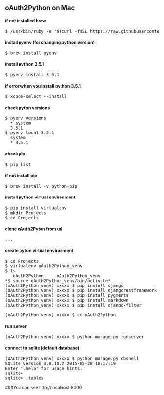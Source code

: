 ## oAuth2Python on Mac
#### if not installed brew
<pre>
$ /usr/bin/ruby -e "$(curl -fsSL https://raw.githubusercontent.com/Homebrew/install/master/install)"
</pre>
#### install pyenv (for changing python version)
<pre>
$ brew install pyenv
</pre>
#### install python 3.5.1
<pre>
$ pyenv install 3.5.1
</pre>
#### if error when you install python 3.5.1
<pre>
$ xcode-select --install
</pre>
#### check pyton versions
<pre>
$ pyenv versions
  * system
  3.5.1
$ pyenv local 3.5.1
  system
  * 3.5.1
</pre>
#### check pip 
<pre>
$ pip list
</pre>
#### if not install pip
<pre>
$ brew install -v python-pip
</pre>
#### install python virtual environment
<pre>
$ pip install virtualenv
$ mkdir Projects
$ cd Projects
</pre>
#### clone oAuth2Pyton from url
<pre>...</pre>
#### create pyton virtual environment
<pre>
$ cd Projects
$ virtualenv oAuth2Python_venv
$ ls
   oAuth2Python		oAuth2Python_venv
*$ source oAuth2Python_venv/bin/activate*
(oAuth2Python_venv) xxxxx $ pip install django
(oAuth2Python_venv) xxxxx $ pip install djangorestframework
(oAuth2Python_venv) xxxxx $ pip install pygments
(oAuth2Python_venv) xxxxx $ pip install markdown
(oAuth2Python_venv) xxxxx $ pip install django-filter

(oAuth2Python_venv) xxxxx $ cd oAuth2Python
</pre>
#### run server
<pre>
(oAuth2Python_venv) xxxxx $ python manage.py runserver
</pre>

#### connect to sqlite (default database)
<pre>
(oAuth2Python_venv) xxxxx $ python manage.py dbshell
SQLite version 3.8.10.2 2015-05-20 18:17:19
Enter ".help" for usage hints.
sqlite> 
sqlite> .tables
</pre>

###You can see http://localhost:8000
